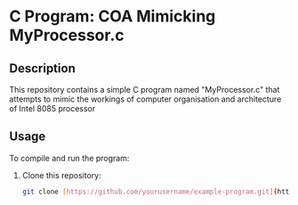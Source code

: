 # C Program: COA Mimicking MyProcessor.c

## Description
This repository contains a simple C program named "MyProcessor.c" that attempts to mimic the workings of computer organisation and architecture of Intel 8085 processor

## Usage
To compile and run the program:

1. Clone this repository:
   ```sh
   git clone [https://github.com/yourusername/example-program.git](https://github.com/neo-the-one786/COAMimicry/new/main?readme=1)https://github.com/neo-the-one786/COAMimicry/new/main?readme=1
